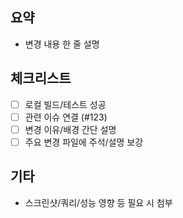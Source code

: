 ## 요약
- 변경 내용 한 줄 설명

## 체크리스트
- [ ] 로컬 빌드/테스트 성공
- [ ] 관련 이슈 연결 (#123)
- [ ] 변경 이유/배경 간단 설명
- [ ] 주요 변경 파일에 주석/설명 보강

## 기타
- 스크린샷/쿼리/성능 영향 등 필요 시 첨부
